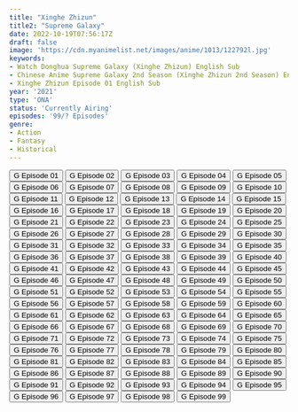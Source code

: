 ```yaml
---
title: "Xinghe Zhizun"
title2: "Supreme Galaxy"
date: 2022-10-19T07:56:17Z
draft: false
image: 'https://cdn.myanimelist.net/images/anime/1013/122792l.jpg'
keywords:
- Watch Donghua Supreme Galaxy (Xinghe Zhizun) English Sub
- Chinese Anime Supreme Galaxy 2nd Season (Xinghe Zhizun 2nd Season) English Sub
- Xinghe Zhizun Episode 01 English Sub
year: '2021'
type: 'ONA'
status: 'Currently Airing'
episodes: '99/? Episodes'
genre:
- Action
- Fantasy
- Historical
---
```


<div class="d-g gg-5 gtc-r ai-c">
<button onclick="window.open('?gog=xinghe-zhizun-episode-1','_blank')">G Episode 01</button>
<button onclick="window.open('?gog=xinghe-zhizun-episode-2','_blank')">G Episode 02</button>
<button onclick="window.open('?gog=xinghe-zhizun-episode-3','_blank')">G Episode 03</button>
<button onclick="window.open('?gog=xinghe-zhizun-episode-4','_blank')">G Episode 04</button>
<button onclick="window.open('?gog=xinghe-zhizun-episode-5','_blank')">G Episode 05</button>
<button onclick="window.open('?gog=xinghe-zhizun-episode-6','_blank')">G Episode 06</button>
<button onclick="window.open('?gog=xinghe-zhizun-episode-7','_blank')">G Episode 07</button>
<button onclick="window.open('?gog=xinghe-zhizun-episode-8','_blank')">G Episode 08</button>
<button onclick="window.open('?gog=xinghe-zhizun-episode-9','_blank')">G Episode 09</button>
<button onclick="window.open('?gog=xinghe-zhizun-episode-10','_blank')">G Episode 10</button>
<button onclick="window.open('?gog=xinghe-zhizun-episode-11','_blank')">G Episode 11</button>
<button onclick="window.open('?gog=xinghe-zhizun-episode-12','_blank')">G Episode 12</button>
<button onclick="window.open('?gog=xinghe-zhizun-episode-13','_blank')">G Episode 13</button>
<button onclick="window.open('?gog=xinghe-zhizun-episode-14','_blank')">G Episode 14</button>
<button onclick="window.open('?gog=xinghe-zhizun-episode-15','_blank')">G Episode 15</button>
<button onclick="window.open('?gog=xinghe-zhizun-episode-16','_blank')">G Episode 16</button>
<button onclick="window.open('?gog=xinghe-zhizun-episode-17','_blank')">G Episode 17</button>
<button onclick="window.open('?gog=xinghe-zhizun-episode-18','_blank')">G Episode 18</button>
<button onclick="window.open('?gog=xinghe-zhizun-episode-19','_blank')">G Episode 19</button>
<button onclick="window.open('?gog=xinghe-zhizun-episode-20','_blank')">G Episode 20</button>
<button onclick="window.open('?gog=xinghe-zhizun-episode-21','_blank')">G Episode 21</button>
<button onclick="window.open('?gog=xinghe-zhizun-episode-22','_blank')">G Episode 22</button>
<button onclick="window.open('?gog=xinghe-zhizun-episode-23','_blank')">G Episode 23</button>
<button onclick="window.open('?gog=xinghe-zhizun-episode-24','_blank')">G Episode 24</button>
<button onclick="window.open('?gog=xinghe-zhizun-episode-25','_blank')">G Episode 25</button>
<button onclick="window.open('?gog=xinghe-zhizun-episode-26','_blank')">G Episode 26</button>
<button onclick="window.open('?gog=xinghe-zhizun-episode-27','_blank')">G Episode 27</button>
<button onclick="window.open('?gog=xinghe-zhizun-episode-28','_blank')">G Episode 28</button>
<button onclick="window.open('?gog=xinghe-zhizun-episode-29','_blank')">G Episode 29</button>
<button onclick="window.open('?gog=xinghe-zhizun-episode-30','_blank')">G Episode 30</button>
<button onclick="window.open('?gog=xinghe-zhizun-episode-31','_blank')">G Episode 31</button>
<button onclick="window.open('?gog=xinghe-zhizun-episode-32','_blank')">G Episode 32</button>
<button onclick="window.open('?gog=xinghe-zhizun-episode-33','_blank')">G Episode 33</button>
<button onclick="window.open('?gog=xinghe-zhizun-episode-34','_blank')">G Episode 34</button>
<button onclick="window.open('?gog=xinghe-zhizun-episode-35','_blank')">G Episode 35</button>
<button onclick="window.open('?gog=xinghe-zhizun-episode-36','_blank')">G Episode 36</button>
<button onclick="window.open('?gog=xinghe-zhizun-episode-37','_blank')">G Episode 37</button>
<button onclick="window.open('?gog=xinghe-zhizun-episode-38','_blank')">G Episode 38</button>
<button onclick="window.open('?gog=xinghe-zhizun-episode-39','_blank')">G Episode 39</button>
<button onclick="window.open('?gog=xinghe-zhizun-episode-40','_blank')">G Episode 40</button>
<button onclick="window.open('?gog=xinghe-zhizun-episode-41','_blank')">G Episode 41</button>
<button onclick="window.open('?gog=xinghe-zhizun-episode-42','_blank')">G Episode 42</button>
<button onclick="window.open('?gog=xinghe-zhizun-episode-43','_blank')">G Episode 43</button>
<button onclick="window.open('?gog=xinghe-zhizun-episode-44','_blank')">G Episode 44</button>
<button onclick="window.open('?gog=xinghe-zhizun-episode-45','_blank')">G Episode 45</button>
<button onclick="window.open('?gog=xinghe-zhizun-episode-46','_blank')">G Episode 46</button>
<button onclick="window.open('?gog=xinghe-zhizun-episode-47','_blank')">G Episode 47</button>
<button onclick="window.open('?gog=xinghe-zhizun-episode-48','_blank')">G Episode 48</button>
<button onclick="window.open('?gog=xinghe-zhizun-episode-49','_blank')">G Episode 49</button>
<button onclick="window.open('?gog=xinghe-zhizun-episode-50','_blank')">G Episode 50</button>
<button onclick="window.open('?gog=xinghe-zhizun-episode-51','_blank')">G Episode 51</button>
<button onclick="window.open('?gog=xinghe-zhizun-episode-52','_blank')">G Episode 52</button>
<button onclick="window.open('?gog=xinghe-zhizun-episode-53','_blank')">G Episode 53</button>
<button onclick="window.open('?gog=xinghe-zhizun-episode-54','_blank')">G Episode 54</button>
<button onclick="window.open('?gog=xinghe-zhizun-episode-55','_blank')">G Episode 55</button>
<button onclick="window.open('?gog=xinghe-zhizun-episode-56','_blank')">G Episode 56</button>
<button onclick="window.open('?gog=xinghe-zhizun-episode-57','_blank')">G Episode 57</button>
<button onclick="window.open('?gog=xinghe-zhizun-episode-58','_blank')">G Episode 58</button>
<button onclick="window.open('?gog=xinghe-zhizun-episode-59','_blank')">G Episode 59</button>
<button onclick="window.open('?gog=xinghe-zhizun-episode-60','_blank')">G Episode 60</button>
<button onclick="window.open('?gog=xinghe-zhizun-episode-61','_blank')">G Episode 61</button>
<button onclick="window.open('?gog=xinghe-zhizun-episode-62','_blank')">G Episode 62</button>
<button onclick="window.open('?gog=xinghe-zhizun-episode-63','_blank')">G Episode 63</button>
<button onclick="window.open('?gog=xinghe-zhizun-episode-64','_blank')">G Episode 64</button>
<button onclick="window.open('?gog=xinghe-zhizun-episode-65','_blank')">G Episode 65</button>
<button onclick="window.open('?gog=xinghe-zhizun-episode-66','_blank')">G Episode 66</button>
<button onclick="window.open('?gog=xinghe-zhizun-episode-67','_blank')">G Episode 67</button>
<button onclick="window.open('?gog=xinghe-zhizun-episode-68','_blank')">G Episode 68</button>
<button onclick="window.open('?gog=xinghe-zhizun-episode-69','_blank')">G Episode 69</button>
<button onclick="window.open('?gog=xinghe-zhizun-episode-70','_blank')">G Episode 70</button>
<button onclick="window.open('?gog=xinghe-zhizun-episode-71','_blank')">G Episode 71</button>
<button onclick="window.open('?gog=xinghe-zhizun-episode-72','_blank')">G Episode 72</button>
<button onclick="window.open('?gog=xinghe-zhizun-episode-73','_blank')">G Episode 73</button>
<button onclick="window.open('?gog=xinghe-zhizun-episode-74','_blank')">G Episode 74</button>
<button onclick="window.open('?gog=xinghe-zhizun-episode-75','_blank')">G Episode 75</button>
<button onclick="window.open('?gog=xinghe-zhizun-episode-76','_blank')">G Episode 76</button>
<button onclick="window.open('?gog=xinghe-zhizun-episode-77','_blank')">G Episode 77</button>
<button onclick="window.open('?gog=xinghe-zhizun-episode-78','_blank')">G Episode 78</button>
<button onclick="window.open('?gog=xinghe-zhizun-episode-79','_blank')">G Episode 79</button>
<button onclick="window.open('?gog=xinghe-zhizun-episode-80','_blank')">G Episode 80</button>
<button onclick="window.open('?gog=xinghe-zhizun-episode-81','_blank')">G Episode 81</button>
<button onclick="window.open('?gog=xinghe-zhizun-episode-82','_blank')">G Episode 82</button>
<button onclick="window.open('?gog=xinghe-zhizun-episode-83','_blank')">G Episode 83</button>
<button onclick="window.open('?gog=xinghe-zhizun-episode-84','_blank')">G Episode 84</button>
<button onclick="window.open('?gog=xinghe-zhizun-episode-85','_blank')">G Episode 85</button>
<button onclick="window.open('?gog=xinghe-zhizun-episode-86','_blank')">G Episode 86</button>
<button onclick="window.open('?gog=xinghe-zhizun-episode-87','_blank')">G Episode 87</button>
<button onclick="window.open('?gog=xinghe-zhizun-episode-88','_blank')">G Episode 88</button>
<button onclick="window.open('?gog=xinghe-zhizun-episode-89','_blank')">G Episode 89</button>
<button onclick="window.open('?gog=xinghe-zhizun-episode-90','_blank')">G Episode 90</button>
<button onclick="window.open('?gog=xinghe-zhizun-episode-91','_blank')">G Episode 91</button>
<button onclick="window.open('?gog=xinghe-zhizun-episode-92','_blank')">G Episode 92</button>
<button onclick="window.open('?gog=xinghe-zhizun-episode-93','_blank')">G Episode 93</button>
<button onclick="window.open('?gog=xinghe-zhizun-episode-94','_blank')">G Episode 94</button>
<button onclick="window.open('?gog=xinghe-zhizun-episode-95','_blank')">G Episode 95</button>
<button onclick="window.open('?gog=xinghe-zhizun-episode-96','_blank')">G Episode 96</button>
<button onclick="window.open('?gog=xinghe-zhizun-episode-97','_blank')">G Episode 97</button>
<button onclick="window.open('?gog=xinghe-zhizun-episode-98','_blank')">G Episode 98</button>
<button onclick="window.open('?gog=xinghe-zhizun-episode-99','_blank')">G Episode 99</button>
</div>